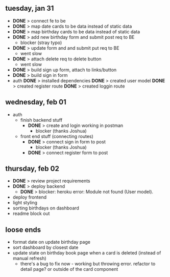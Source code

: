 ## tuesday, jan 31
- **DONE** > connect fe to be
- **DONE** > map date cards to be data instead of static data
- **DONE** > map birthday cards to be data instead of static data
- **DONE** > add new birthday form and submit post req to BE
    - blocker (stray typo)
- **DONE** > update form and and submit put req to BE
    - went slow
- **DONE** > attach delete req to delete button
    - went slow
- **DONE** > build sign up form, attach to links/button
- **DONE** > build sign in form
- auth
   **DONE** > installed dependencies
   **DONE** > created user model
   **DONE** > created register route
   **DONE** > created loggin route
    

## wednesday, feb 01
- auth
    - finish backend stuff
        - **DONE** > create and login working in postman
            - blocker (thanks Joshua)
    - front end stuff (connecting routes)
        - **DONE** > connect sign in form to post
            - blocker (thanks Joshua)
        - **DONE** > connect register form to post

## thursday, feb 02
- **DONE** > review project requirements
- **DONE** > deploy backend
    - **DONE** > blocker: heroku error: Module not found (User model).
- deploy frontend 
- light styling
- sorting birthdays on dashboard
- readme block out

## loose ends
- format date on update birthday page
- sort dashboard by closest date
- update state on birthday book page when a card is deleted (instead of manual refresh)
    - there's a bug to fix now - working but throwing error. refactor to detail page? or outside of the card component
